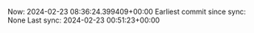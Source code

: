 Now: 2024-02-23 08:36:24.399409+00:00 Earliest commit since sync: None Last sync: 2024-02-23 00:51:23+00:00
